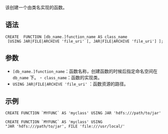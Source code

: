 该创建一个由类名实现的函数。
## 语法
```
CREATE  FUNCTION [db_name.]function_name AS class_name
 [USING JAR|FILE|ARCHIVE 'file_uri' [, JAR|FILE|ARCHIVE 'file_uri'] ];
```
## 参数
- `[db_name.]function_name`：函数名称，创建函数的时候后指定命名空间在 `db_name` 下。
-` class_name`：函数的实现类。
- `USING JAR|FILE|ARCHIVE 'file_uri'` ：函数资源的路径。

## 示例
```
CREATE FUNCTION `MYFUNC` AS 'myclass' USING JAR 'hdfs:///path/to/jar'
```

```
CREATE FUNCTION `MYFUNC` AS 'myclass' USING "JAR 'hdfs:///path/to/jar', FILE 'file:///usr/local/'
```
